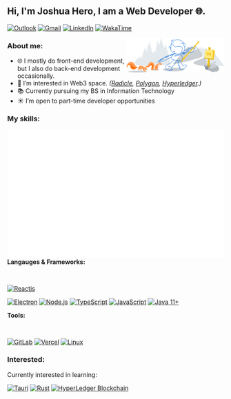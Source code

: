 <!--
  Attribution: https://github.com/onimur/onimur
-->

## Hi, I'm Joshua Hero, I am a Web Developer 🌐.

[![Outlook](https://img.shields.io/badge/-Outlook-0078D4?style=for-the-badge&logo=Microsoft-Outlook&logoColor=white)](mailto:jhdcrux@outlook.com)
[![Gmail](https://img.shields.io/badge/-Gmail-red?style=for-the-badge&logo=Gmail&logoColor=white)](mailto:jhdcrux@gmail.com)
[![LinkedIn](https://img.shields.io/badge/-LinkedIn-blue?style=for-the-badge&logo=Linkedin&logoColor=white)](https://www.linkedin.com/in/jhdcruz/)
[![WakaTime](https://img.shields.io/badge/-Wakatime-fff?style=for-the-badge&logo=Wakatime&logoColor=black)](https://wakatime.com/@jhdcruz)

<img width="45%" align="right" alt="" src="./header.svg" />

### About me:

- 🌐 I mostly do front-end development, but I also do back-end development occasionally.
- 🌱 I’m interested in Web3 space. _([Radicle](https://radicle.xyz), [Polygon](https://polygon.technology), [Hyperledger](https://www.hyperledger.org/).)_
- 📚 Currently pursuing my BS in Information Technology
- ☀️ I’m open to part-time developer opportunities

### My skills:

<p>
<!-- Metrics -->
<img align="right" alt="Jhdcruz's github stats" src="./github-metrics.svg" />

<!-- Skills -->

**Langauges & Frameworks:**

<br />

<a href="https://reactjs.org"><img width="5%" src="https://www.vectorlogo.zone/logos/reactjs/reactjs-icon.svg" title="Reactjs"></a>
<!-- <a href="https://solidjs.com"><img width="5%" src="https://upload.vectorlogo.zone/logos/solidjs/images/d514fbf4-e50a-4efa-933b-061bded05cd5.svg" title="Solidjs"></a> -->
<a href="https://electronjs.org"><img width="5%" src="https://www.vectorlogo.zone/logos/electronjs/electronjs-icon.svg" title="Electron"></a>
<a href="https://nodejs.org"><img width="5%" src="https://www.vectorlogo.zone/logos/nodejs/nodejs-icon.svg" title="Node.js"></a>
<a href="https://typescriptlang.org"><img width="5%" src="https://www.vectorlogo.zone/logos/typescriptlang/typescriptlang-icon.svg" title="TypeScript"></a>
<a href="https://developer.mozilla.org/en-US/docs/Web/javascript"><img width="5%" src="https://upload.vectorlogo.zone/logos/javascript/images/239ec8a4-163e-4792-83b6-3f6d96911757.svg" title="JavaScript"></a>
<a href="https://www.java.com/en/"><img width="5%" src="https://www.vectorlogo.zone/logos/java/java-icon.svg" title="Java 11+"></a>

**Tools:**

<br />

<a href="https://gitlab.com"><img width="5%" src="https://www.vectorlogo.zone/logos/gitlab/gitlab-icon.svg" title="GitLab"></a>
<a href="https://vercel.com"><img width="5%" src="https://www.vectorlogo.zone/logos/zeit/zeit-icon.svg" title="Vercel"></a>
<a href="#"><img width="5%" src="https://www.vectorlogo.zone/logos/linux/linux-icon.svg" title="Linux"></a>

</p>

### Interested:

Currently interested in learning:

 <p>
  <a href="https://tauri.studio"><img width="5%" src="https://raw.githubusercontent.com/bestofjs/bestofjs-webui/6a27f1be5327f2a7da21e393b12fea5b9160237f/public/logos/tauri.svg" title="Tauri"></a>
  <a href="https://rust-lang.org/"><img width="5%" src="https://www.vectorlogo.zone/logos/rust-lang/rust-lang-icon.svg" title="Rust"></a>
  <a href="https://hyperledger.org"><img width="5%" src="https://www.vectorlogo.zone/logos/hyperledger/hyperledger-icon.svg" title="HyperLedger Blockchain"></a>
</p>
